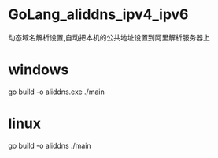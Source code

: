 # GoLang_aliddns_ipv4_ipv6
动态域名解析设置,自动把本机的公共地址设置到阿里解析服务器上

# windows
go build -o aliddns.exe ./main

# linux
go build -o aliddns ./main
